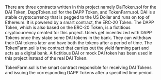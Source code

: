 There are three contracts written in this project namely DaiToken.sol for the DAI Token, DappToken.sol for the DAPP Token, and TokenFarm.sol. DAI is a stable cryptocurrency that is pegged to the US Dollar and runs on top of Ethereum. It is powered by a smart contract, the ERC-20 Token. The DAPP Token, which is also based on the ERC-20 Token, is a fictitious cryptocurrency created for this project. Users get incentivized with DAPP Tokens once they stake some DAI tokens in the bank. They can withdraw their DAI tokens later and have both the tokens after a period of time. The TokenFarm.sol is the contract that carries out the yield farming part and acts as a digital bank. A fictitious DAI or mock DAI token has been used in this project instead of the real DAI Token.

TokenFarm.sol is the smart contract responsible for receiving DAI Tokens and issuing the corresponding DAPP Tokens after a specified time period. 
